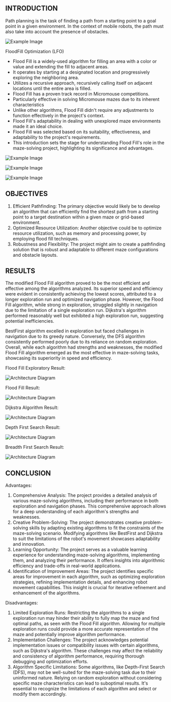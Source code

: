 ## INTRODUCTION

Path planning is the task of finding a path from a starting point to a goal point in a given environment. In the context of mobile robots, the path must also take into account the presence of obstacles. 

![Example Image](images/test_maze_01_animated.png)

FloodFill Optimization (LFO)

- Flood Fill is a widely-used algorithm for filling an area with a color or value and extending the fill to adjacent areas.
- It operates by starting at a designated location and progressively exploring the neighboring area.
- Utilizes a recursive approach, recursively calling itself on adjacent locations until the entire area is filled.
- Flood Fill has a proven track record in Micromouse competitions.
- Particularly effective in solving Micromouse mazes due to its inherent characteristics
- Unlike other algorithms, Flood Fill didn't require any adjustments to function effectively in the project's context.
- Flood Fill's adaptability in dealing with unexplored maze environments made it an ideal choice.
- Flood Fill was selected based on its suitability, effectiveness, and adaptability to the project's requirements.
- This introduction sets the stage for understanding Flood Fill's role in the maze-solving project, highlighting its significance and advantages.
  
![Example Image](images/agg_results_explore.png)

![Example Image](images/agg_results_navigate.png)

![Example Image](images/agg_results_score.png)

## OBJECTIVES

1. Efficient Pathfinding: The primary objective would likely be to develop an algorithm that can efficiently find the shortest path from a starting point to a target destination within a given maze or grid-based environment.
2. Optimized Resource Utilization: Another objective could be to optimize resource utilization, such as memory and processing power, by employing flood fill techniques. 
3. Robustness and Flexibility: The project might aim to create a pathfinding solution that is robust and adaptable to different maze configurations and obstacle layouts.

## RESULTS

The modified Flood Fill algorithm proved to be the most efficient and effective among the algorithms analyzed. Its superior speed and efficiency were evident in consistently achieving the lowest scores, attributed to a longer exploration run and optimized navigation phase. However, the Flood Fill algorithm, while strong in exploration, struggled slightly in navigation due to the limitation of a single exploration run. Dijkstra's algorithm performed reasonably well but exhibited a high exploration run, suggesting potential inefficiencies. 

BestFirst algorithm excelled in exploration but faced challenges in navigation due to its greedy nature. Conversely, the DFS algorithm consistently performed poorly due to its reliance on random exploration. Overall, while each algorithm had strengths and weaknesses, the modified Flood Fill algorithm emerged as the most effective in maze-solving tasks, showcasing its superiority in speed and efficiency.

Flood Fill Exploratory Result:

![Architecture Diagram](images/floodfillexploratory_full.gif)

Flood Fill Result:

![Architecture Diagram](images/floodfill_full.gif)

Dijkstra Algorithm Result:

![Architecture Diagram](images/dijkstra_full.gif)

Depth First Search Result:

![Architecture Diagram](images/dfs_full.gif)

Breadth First Search Result:

![Architecture Diagram](images/bfs_full.gif)

## CONCLUSION

Advantages:

1. Comprehensive Analysis: The project provides a detailed analysis of various maze-solving algorithms, including their performance in both exploration and navigation phases. This comprehensive approach allows for a deep understanding of each algorithm's strengths and weaknesses.
2. Creative Problem-Solving: The project demonstrates creative problem-solving skills by adapting existing algorithms to fit the constraints of the maze-solving scenario. Modifying algorithms like BestFirst and Dijkstra to suit the limitations of the robot's movement showcases adaptability and innovation.
3. Learning Opportunity: The project serves as a valuable learning experience for understanding maze-solving algorithms, implementing them, and analyzing their performance. It offers insights into algorithmic efficiency and trade-offs in real-world applications.
4. Identification of Improvement Areas: The project identifies specific areas for improvement in each algorithm, such as optimizing exploration strategies, refining implementation details, and enhancing robot movement capabilities. This insight is crucial for iterative refinement and enhancement of the algorithms.

Disadvantages:

1. Limited Exploration Runs: Restricting the algorithms to a single exploration run may hinder their ability to fully map the maze and find optimal paths, as seen with the Flood Fill algorithm. Allowing for multiple exploration runs could provide a more accurate representation of the maze and potentially improve algorithm performance.
2. Implementation Challenges: The project acknowledges potential implementation issues or compatibility issues with certain algorithms, such as Dijkstra's algorithm. These challenges may affect the reliability and consistency of algorithm performance, requiring thorough debugging and optimization efforts.
3. Algorithm Specific Limitations: Some algorithms, like Depth-First Search (DFS), may not be well-suited for the maze-solving task due to their uninformed nature. Relying on random exploration without considering specific maze characteristics can lead to suboptimal results. It's essential to recognize the limitations of each algorithm and select or modify them accordingly.


